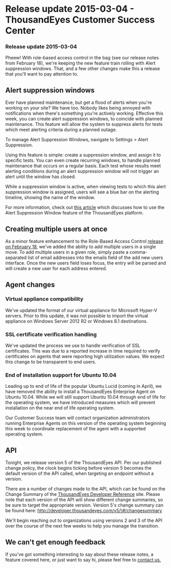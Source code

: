 # Release update 2015-03-04 - ThousandEyes Customer Success Center

### Release update 2015-03-04

Pheew! With role-based access control in the bag \(see our release notes from February 18\), we're keeping the new feature train rolling with Alert suppression windows.  That, and a few other changes make this a release that you'll want to pay attention to.

## Alert suppression windows

Ever have planned maintenance, but get a flood of alerts when you're working on your site? We have too. Nobody likes being annoyed with notifications when there's something you're actively working.  Effective this week, you can create alert suppression windows, to coincide with planned maintenance. This feature will allow the system to suppress alerts for tests which meet alerting criteria during a planned outage.

To manage Alert Suppression Windows, navigate to Settings &gt; Alert Suppression.

Using this feature is simple: create a suppression window, and assign it to specific tests. You can even create recurring windows, to handle planned maintenance that occurs on a regular basis. Each test whose results meet alerting conditions during an alert suppression window will not trigger an alert until the window has closed.

While a suppression window is active, when viewing tests to which this alert suppression window is assigned, users will see a blue bar on the alerting timeline, showing the name of the window. 

For more information, check out [this article](https://success.thousandeyes.com/ViewArticle?articleIdParam=kA0E0000000CmmYKAS) which discusses how to use the Alert Suppression Window feature of the ThousandEyes platform.

## Creating multiple users at once

As a minor feature enhancement to the Role-Based Access Control [release on February 18](https://success.thousandeyes.com/ViewArticle?articleIdParam=kA0E0000000CmlgKAC), we've added the ability to add multiple users in a single move. To add multiple users in a given role, simply paste a comma-separated list of email addresses into the emails field of the add new users interface. Once the new users field loses focus, the entry will be parsed and will create a new user for each address entered.

## Agent changes

### Virtual appliance compatibility

We've updated the format of our virtual appliance for Microsoft Hyper-V servers. Prior to this update, it was not possible to import the virtual appliance on Windows Server 2012 R2 or Windows 8.1 destinations.  

### SSL certificate verification handling

We've updated the process we use to handle verification of SSL certificates. This was due to a reported increase in time required to verify certificates on agents that were reporting high utilization values. We expect this change to be transparent to end users.

### End of installation support for Ubuntu 10.04

Leading up to end of life of the popular Ubuntu Lucid \(coming in April\), we have removed the ability to install a ThousandEyes Enterprise Agent on Ubuntu 10.04. While we will still support Ubuntu 10.04 through end of life for the operating system, we have introduced measures which will prevent installation on the near end of life operating system.

Our Customer Success team will contact organization administrators running Enterprise Agents on this version of the operating system beginning this week to coordinate replacement of the agent with a supported operating system.

## API

Tonight, we release version 5 of the ThousandEyes API. Per our published change policy, the clock begins ticking before version 5 becomes the default version of the API called, when targeting an endpoint without a version.

There are a number of changes made to the API, which can be found on the Change Summary of the [ThousandEyes Developer Reference](http://developer.thousandeyes.com/) site. Please note that each version of the API will show different change summaries, so be sure to target the appropriate version. Version 5's change summary can be found here: http://developer.thousandeyes.com/v5/\#/changesummary

We'll begin reaching out to organizations using versions 2 and 3 of the API over the course of the next few weeks to help you manage the transition.

## We can't get enough feedback

If you've got something interesting to say about these release notes, a feature covered here, or just want to say hi, please feel free to [contact us.](mailto:support@thousandeyes.com?subject=Release+Notes+2015-03-04)

